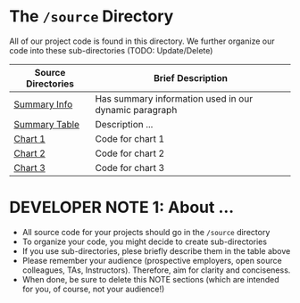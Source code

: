 # The `/source` Directory

All of our project code is found in this directory.  We further organize our code into
these sub-directories (TODO: Update/Delete)

|Source Directories | Brief Description|
|---------------| -----------------|
|[Summary Info](./summary_info.R) | Has summary information used in our dynamic paragraph
|[Summary Table](./summary_table.R) | Description ...
|[Chart 1](./chart_1.R) | Code for chart 1
|[Chart 2](./chart_2.R) | Code for chart 2
|[Chart 3](./chart_3.R) | Code for chart 3



# DEVELOPER NOTE 1: About ...
* All source code for your projects should go in the `/source` directory
* To organize your code, you might decide to create sub-directories
* If you use sub-directories, plese briefly describe them in the table above
* Please remember your audience (prospective employers, open source colleagues, TAs, Instructors). Therefore,
aim for clarity and conciseness.
* When done, be sure to delete this NOTE sections (which are intended for you, of course, not your audience!)
